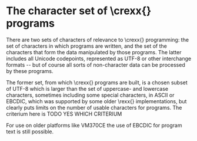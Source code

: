 # The character set of \crexx{} programs

There are two sets of characters of relevance to \crexx{} programming: the set of characters in which programs are written, and the set of the characters that form the data manipulated by those programs. The latter includes all Unicode codepoints, represented as UTF-8 or other interchange formats -- but of course all sorts of non-character data can be processed by these programs.

The former set, from which \crexx{} programs are built, is a chosen subset of UTF-8 which is larger than the set of uppercase- and lowercase characters, sometimes including some special characters, in ASCII or EBCDIC, which was supported by some older \rexx{} implementations, but clearly puts limits on the number of usable characters for programs. The criterium here is TODO YES WHICH CRITERIUM

For use on older platforms like VM370CE the use of EBCDIC for program text is still possible.
